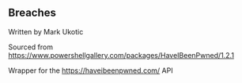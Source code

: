 ## Breaches
Written by Mark Ukotic

Sourced from https://www.powershellgallery.com/packages/HaveIBeenPwned/1.2.1

Wrapper for the https://haveibeenpwned.com/ API
